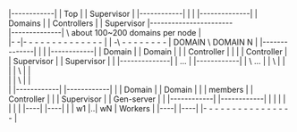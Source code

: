 
  |------------|
  | Top        |
  | Supervisor |
  |------------|
    |
    |
  |--------------|
  | Domains      |
  | Controllers  |
  | Supervisor   |-----------------------\
  |--------------|                        \ about 100~200 domains per node
    |                                      \
|- -|- - - - - - - - - - - - - - |       | -\ - - - - - - - - 
    |                 DOMAIN                 \           DOMAIN N
| |--------------|               |       | |------------|
  | Domain       |                         | Domain     |
| | Controller   |               |       | | Controller |
  | Supervisor   |                         | Supervisor |
| |--------------|               |  ...  | |------------|
    |       \                              ...
|   |        \                   |
    |         \
|   |          \                 |
    |           \
|   |            \               |
    |             \
| |------------| |------------|  |
  | Domain     | | Domain     |
| | members    | | Controller |  |
  | Supervisor | | Gen-server |
| |------------| |------------|  |
    |       |
|   |       |                    |
  |----|  |----|
| | w1 |..| wN | Workers         |
  |----|  |----|
|- - - - - - - - - - - - - - - - |
                      
